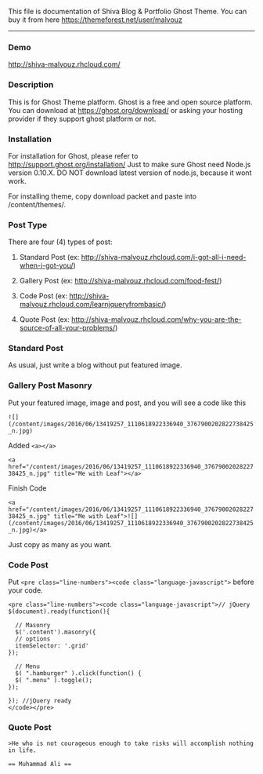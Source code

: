 This file is documentation of Shiva Blog & Portfolio Ghost Theme. You can buy it from here https://themeforest.net/user/malvouz

------

### Demo
http://shiva-malvouz.rhcloud.com/

### Description
This is for Ghost Theme platform. Ghost is a free and open source platform. You can download at https://ghost.org/download/ or asking your hosting provider if they support ghost platform or not.

### Installation
For installation for Ghost, please refer to http://support.ghost.org/installation/ Just to make sure Ghost need Node.js version 0.10.X. DO NOT download latest version of node.js, because it wont work.

For installing theme, copy download packet and paste into /content/themes/.


### Post Type
There are four (4) types of post:

1. Standard Post (ex: http://shiva-malvouz.rhcloud.com/i-got-all-i-need-when-i-got-you/)

2. Gallery Post (ex: http://shiva-malvouz.rhcloud.com/food-fest/)

3. Code Post (ex: http://shiva-malvouz.rhcloud.com/learnjqueryfrombasic/)


4. Quote Post (ex: http://shiva-malvouz.rhcloud.com/why-you-are-the-source-of-all-your-problems/)

### Standard Post

As usual, just write a blog without put featured image.

### Gallery Post Masonry

Put your featured image, image and post, and you will see a code like this

`![](/content/images/2016/06/13419257_1110618922336940_3767900202822738425_n.jpg)`

Added `<a></a>`

`<a href="/content/images/2016/06/13419257_1110618922336940_3767900202822738425_n.jpg" title="Me with Leaf"></a>`

Finish Code

`<a href="/content/images/2016/06/13419257_1110618922336940_3767900202822738425_n.jpg" title="Me with Leaf">![](/content/images/2016/06/13419257_1110618922336940_3767900202822738425_n.jpg)</a>`

Just copy as many as you want.

### Code Post

Put  `<pre class="line-numbers"><code class="language-javascript">` before your code.

```
<pre class="line-numbers"><code class="language-javascript">// jQuery
$(document).ready(function(){

  // Masonry
  $('.content').masonry({
  // options
  itemSelector: '.grid'
});

  // Menu
  $( ".hamburger" ).click(function() {
  $( ".menu" ).toggle();
});

}); //jQuery ready
</code></pre>
```

### Quote Post

```
>He who is not courageous enough to take risks will accomplish nothing in life.

== Muhammad Ali ==
```

